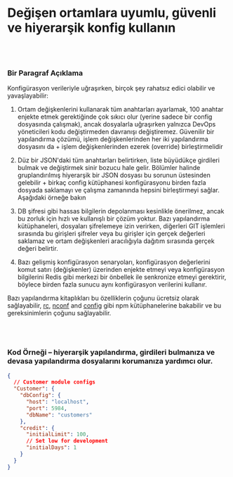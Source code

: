 # Değişen ortamlara uyumlu, güvenli ve hiyerarşik konfig kullanın

<br/><br/>

### Bir Paragraf Açıklama

Konfigürasyon verileriyle uğraşırken, birçok şey rahatsız edici olabilir ve yavaşlayabilir:

1. Ortam değişkenlerini kullanarak tüm anahtarları ayarlamak, 100 anahtar enjekte etmek gerektiğinde çok sıkıcı olur (yerine sadece bir config dosyasında çalışmak), ancak dosyalarla uğraşırken yalnızca DevOps yöneticileri kodu değiştirmeden davranışı değiştiremez. Güvenilir bir yapılandırma çözümü, işlem değişkenlerinden her iki yapılandırma dosyasını da + işlem değişkenlerinden ezerek (override) birleştirmelidir

2. Düz bir JSON'daki tüm anahtarları belirtirken, liste büyüdükçe girdileri bulmak ve değiştirmek sinir bozucu hale gelir. Bölümler halinde gruplandırılmış hiyerarşik bir JSON dosyası bu sorunun üstesinden gelebilir + birkaç config kütüphanesi konfigürasyonu birden fazla dosyada saklamayı ve çalışma zamanında hepsini birleştirmeyi sağlar. Aşağıdaki örneğe bakın

3. DB şifresi gibi hassas bilgilerin depolanması kesinlikle önerilmez, ancak bu zorluk için hızlı ve kullanışlı bir çözüm yoktur. Bazı yapılandırma kütüphaneleri, dosyaları şifrelemeye izin verirken, diğerleri GIT işlemleri sırasında bu girişleri şifreler veya bu girişler için gerçek değerleri saklamaz ve ortam değişkenleri aracılığıyla dağıtım sırasında gerçek değeri belirtir.

4. Bazı gelişmiş konfigürasyon senaryoları, konfigürasyon değerlerini komut satırı (değişkenler) üzerinden enjekte etmeyi veya konfigürasyon bilgilerini Redis gibi merkezi bir önbellek ile senkronize etmeyi gerektirir, böylece birden fazla sunucu aynı konfigürasyon verilerini kullanır.

Bazı yapılandırma kitaplıkları bu özelliklerin çoğunu ücretsiz olarak sağlayabilir, [rc](https://www.npmjs.com/package/rc), [nconf](https://www.npmjs.com/package/nconf) and [config](https://www.npmjs.com/package/config) gibi npm kütüphanelerine bakabilir ve bu gereksinimlerin çoğunu sağlayabilir.

<br/><br/>

### Kod Örneği – hiyerarşik yapılandırma, girdileri bulmanıza ve devasa yapılandırma dosyalarını korumanıza yardımcı olur.

```json
{
  // Customer module configs 
  "Customer": {
    "dbConfig": {
      "host": "localhost",
      "port": 5984,
      "dbName": "customers"
    },
    "credit": {
      "initialLimit": 100,
      // Set low for development 
      "initialDays": 1
    }
  }
}
```

<br/><br/>
